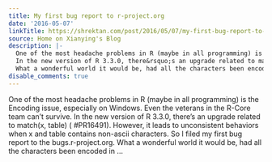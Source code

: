 ```yaml
---
title: My first bug report to r-project.org
date: '2016-05-07'
linkTitle: https://shrektan.com/post/2016/05/07/my-first-bug-report-to-r-project-org/
source: Home on Xianying's Blog
description: |-
  One of the most headache problems in R (maybe in all programming) is the Encoding issue, especially on Windows. Even the veterans in the R-Core team can&rsquo;t survive.
  In the new version of R 3.3.0, there&rsquo;s an upgrade related to match(x, table) ( #PR16491). However, it leads to unconsistent behaviors when x and table contains non-ascii characters. So I filed my first bug report to the bugs.r-project.org.
  What a wonderful world it would be, had all the characters been encoded in ...
disable_comments: true
---
```

One of the most headache problems in R (maybe in all programming) is the Encoding issue, especially on Windows. Even the veterans in the R-Core team can&rsquo;t survive.
In the new version of R 3.3.0, there&rsquo;s an upgrade related to match(x, table) ( #PR16491). However, it leads to unconsistent behaviors when x and table contains non-ascii characters. So I filed my first bug report to the bugs.r-project.org.
What a wonderful world it would be, had all the characters been encoded in ...